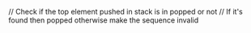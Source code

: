 // Check if the top element pushed in stack is in popped or not
// If it's found then popped otherwise make the sequence invalid